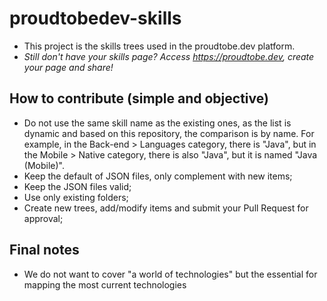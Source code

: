 # proudtobedev-skills
- This project is the skills trees used in the proudtobe.dev platform. 
- *Still don't have your skills page? Access https://proudtobe.dev, create your page and share!*

## How to contribute (simple and objective)
- Do not use the same skill name as the existing ones, as the list is dynamic and based on this repository, the comparison is by name. For example, in the Back-end > Languages category, there is "Java", but in the Mobile > Native category, there is also "Java", but it is named "Java (Mobile)".
- Keep the default of JSON files, only complement with new items;
- Keep the JSON files valid;
- Use only existing folders;
- Create new trees, add/modify items and submit your Pull Request for approval;

## Final notes
- We do not want to cover "a world of technologies" but the essential for mapping the most current technologies
